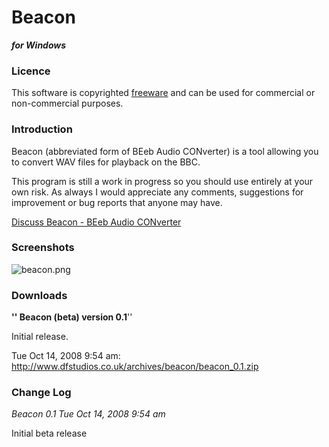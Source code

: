# Beacon

**_for Windows_**

### Licence

This software is copyrighted [freeware](http://en.wikipedia.org/wiki/Freeware) and can be used for commercial or non-commercial purposes.

### Introduction

Beacon (abbreviated form of BEeb Audio CONverter) is a tool allowing you to convert WAV files for playback on the BBC.

This program is still a work in progress so you should use entirely at your own risk. As always I would appreciate any comments, suggestions for improvement or bug reports that anyone may have.

[Discuss Beacon - BEeb Audio CONverter](http://www.retrosoftware.co.uk/forum/viewforum.php?f=24)

### Screenshots

![](./images/beacon.png "beacon.png")

### Downloads

**'' Beacon (beta) version 0.1**''

Initial release.

Tue Oct 14, 2008 9:54 am: <http://www.dfstudios.co.uk/archives/beacon/beacon_0.1.zip>

### Change Log

_Beacon 0.1 Tue Oct 14, 2008 9:54 am_

Initial beta release
